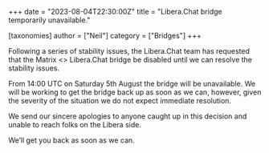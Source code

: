 +++
date = "2023-08-04T22:30:00Z"
title = "Libera.Chat bridge temporarily unavailable."

[taxonomies]
author = ["Neil"]
category = ["Bridges"]
+++

Following a series of stability issues, the Libera.Chat team has requested that the Matrix <> Libera.Chat bridge be disabled until we can resolve the stability issues.

From 14:00 UTC on Saturday 5th August the bridge will be unavailable. We will be working to get the bridge back up as soon as we can, however, given the severity of the situation we do not expect immediate resolution.

We send our sincere apologies to anyone caught up in this decision and unable to reach folks on the Libera side.

We’ll get you back as soon as we can.






